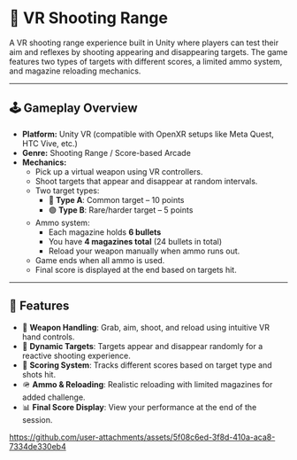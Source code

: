 # 🎯 VR Shooting Range

A VR shooting range experience built in Unity where players can test their aim and reflexes by shooting appearing and disappearing targets. The game features two types of targets with different scores, a limited ammo system, and magazine reloading mechanics.

---

## 🕹️ Gameplay Overview

- **Platform:** Unity VR (compatible with OpenXR setups like Meta Quest, HTC Vive, etc.)
- **Genre:** Shooting Range / Score-based Arcade
- **Mechanics:**
  - Pick up a virtual weapon using VR controllers.
  - Shoot targets that appear and disappear at random intervals.
  - Two target types:
    - 🔴 **Type A**: Common target – 10 points
    - 🟢 **Type B**: Rare/harder target – 5 points
  - Ammo system:
    - Each magazine holds **6 bullets**
    - You have **4 magazines total** (24 bullets in total)
    - Reload your weapon manually when ammo runs out.
  - Game ends when all ammo is used.
  - Final score is displayed at the end based on targets hit.

---

## 🧰 Features

- 🔫 **Weapon Handling**: Grab, aim, shoot, and reload using intuitive VR hand controls.
- 🎯 **Dynamic Targets**: Targets appear and disappear randomly for a reactive shooting experience.
- 🧠 **Scoring System**: Tracks different scores based on target type and shots hit.
- 🪖 **Ammo & Reloading**: Realistic reloading with limited magazines for added challenge.
- 📊 **Final Score Display**: View your performance at the end of the session.




https://github.com/user-attachments/assets/5f08c6ed-3f8d-410a-aca8-7334de330eb4

